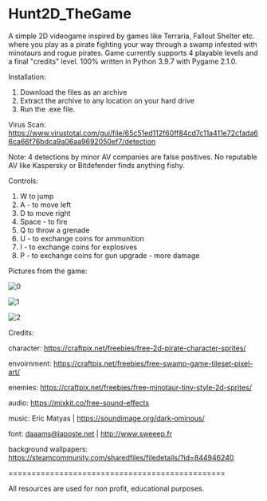 # Hunt2D_TheGame
A simple 2D videogame inspired by games like Terraria, Fallout Shelter etc. where you play as a pirate fighting your way through a swamp infested with minotaurs and rogue pirates. Game currently supports 4 playable levels and a final "credits" level. 100% written in Python 3.9.7 with Pygame 2.1.0. 

Installation:
1) Download the files as an archive
2) Extract the archive to any location on your hard drive
3) Run the .exe file.

Virus Scan: https://www.virustotal.com/gui/file/65c51ed112f60ff84cd7c11a411e72cfada66ca66f76bdca9a06aa9692050ef7/detection

Note: 4 detections by minor AV companies are false positives. No reputable AV like Kaspersky or Bitdefender finds anything fishy.

Controls: 
1) W to jump
2) A - to move left
3) D to move right
4) Space - to fire
5) Q to throw a grenade
6) U - to exchange coins for ammunition
7) I - to exchange coins for explosives
8) P - to exchange coins for gun upgrade - more damage

Pictures from the game:

![0](https://user-images.githubusercontent.com/96263069/149546130-68095437-bca0-44a1-a092-d7d48ebe9a01.png)

![1](https://user-images.githubusercontent.com/96263069/149546166-c27001bb-3672-4b10-9fac-57c48f7fe525.png)

![2](https://user-images.githubusercontent.com/96263069/149546199-d42aa660-4150-413c-9d4e-d403653728fe.png)

Credits:

character: https://craftpix.net/freebies/free-2d-pirate-character-sprites/

envoirnment: https://craftpix.net/freebies/free-swamp-game-tileset-pixel-art/

enemies: https://craftpix.net/freebies/free-minotaur-tiny-style-2d-sprites/

audio: https://mixkit.co/free-sound-effects

music: Eric Matyas | https://soundimage.org/dark-ominous/

font: daaams@laposte.net | http://www.sweeep.fr

background wallpapers:
https://steamcommunity.com/sharedfiles/filedetails/?id=844946240


===============================================

All resources are used for non profit, educational purposes.
